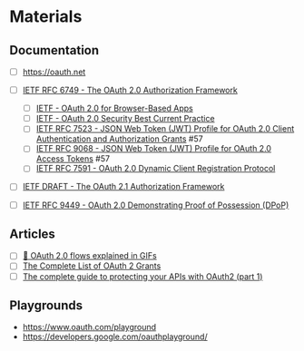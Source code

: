 # Materials

## Documentation
- [ ] https://oauth.net
- [ ] [IETF RFC 6749 - The OAuth 2.0 Authorization Framework](https://datatracker.ietf.org/doc/html/rfc6749)
  - [ ] [IETF - OAuth 2.0 for Browser-Based Apps](https://datatracker.ietf.org/doc/html/draft-ietf-oauth-browser-based-apps-16)
  - [ ] [IETF - OAuth 2.0 Security Best Current Practice](https://datatracker.ietf.org/doc/html/draft-ietf-oauth-security-topics-25)
  - [ ] [IETF RFC 7523 - JSON Web Token (JWT) Profile for OAuth 2.0 Client Authentication and Authorization Grants](https://datatracker.ietf.org/doc/html/rfc7523) #57
  - [ ] [IETF RFC 9068 - JSON Web Token (JWT) Profile for OAuth 2.0 Access Tokens](https://datatracker.ietf.org/doc/html/rfc9068) #57
  - [ ] [IETF RFC 7591 - OAuth 2.0 Dynamic Client Registration Protocol](https://datatracker.ietf.org/doc/html/rfc7591)
- [ ] [IETF DRAFT - The OAuth 2.1 Authorization Framework](https://datatracker.ietf.org/doc/html/draft-ietf-oauth-v2-1-10)
- [ ] [IETF RFC 9449 - OAuth 2.0 Demonstrating Proof of Possession (DPoP)](https://datatracker.ietf.org/doc/rfc9449/)


## Articles
- [ ] [🔑 OAuth 2.0 flows explained in GIFs](https://dev.to/hem/oauth-2-0-flows-explained-in-gifs-2o7a)
- [ ] [The Complete List of OAuth 2 Grants](https://fusionauth.io/articles/oauth/complete-list-oauth-grants)
- [ ] [The complete guide to protecting your APIs with OAuth2 (part 1)](https://stackoverflow.blog/2022/12/22/the-complete-guide-to-protecting-your-apis-with-oauth2/)

## Playgrounds
- https://www.oauth.com/playground
- https://developers.google.com/oauthplayground/
